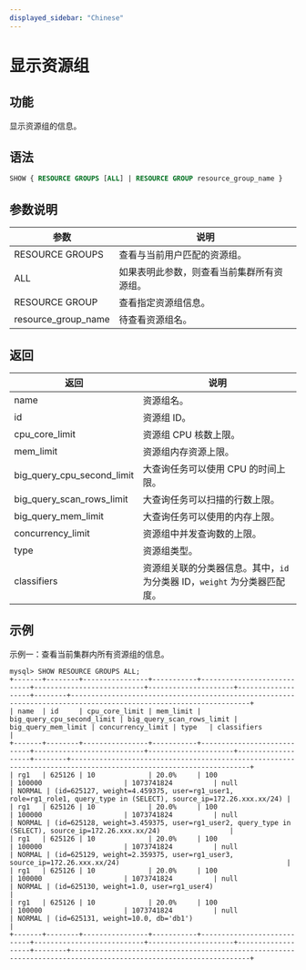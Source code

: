 ```yaml
---
displayed_sidebar: "Chinese"
---
```


# 显示资源组

## 功能

显示资源组的信息。

## 语法

```SQL
SHOW { RESOURCE GROUPS [ALL] | RESOURCE GROUP resource_group_name }
```

## 参数说明

| **参数**            | **说明**                                   |
| ------------------- | ------------------------------------------ |
| RESOURCE GROUPS     | 查看与当前用户匹配的资源组。               |
| ALL                 | 如果表明此参数，则查看当前集群所有资源组。 |
| RESOURCE GROUP      | 查看指定资源组信息。                       |
| resource_group_name | 待查看资源组名。                           |

## 返回

| **返回**                   | **说明**                                                     |
| -------------------------- | ------------------------------------------------------------ |
| name                       | 资源组名。                                                   |
| id                         | 资源组 ID。                                                  |
| cpu_core_limit             | 资源组 CPU 核数上限。                                        |
| mem_limit                  | 资源组内存资源上限。                                         |
| big_query_cpu_second_limit | 大查询任务可以使用 CPU 的时间上限。                          |
| big_query_scan_rows_limit  | 大查询任务可以扫描的行数上限。                               |
| big_query_mem_limit        | 大查询任务可以使用的内存上限。                               |
| concurrency_limit          | 资源组中并发查询数的上限。                                   |
| type                       | 资源组类型。                                                 |
| classifiers                | 资源组关联的分类器信息。其中，`id` 为分类器 ID，`weight` 为分类器匹配度。 |

## 示例

示例一：查看当前集群内所有资源组的信息。

```Plain
mysql> SHOW RESOURCE GROUPS ALL;
+-------+--------+----------------+-----------+----------------------------+---------------------------+---------------------+-------------------+--------+------------------------------------------------------------------------------------------------------------------+
| name  | id     | cpu_core_limit | mem_limit | big_query_cpu_second_limit | big_query_scan_rows_limit | big_query_mem_limit | concurrency_limit | type   | classifiers                                                                                                      |
+-------+--------+----------------+-----------+----------------------------+---------------------------+---------------------+-------------------+--------+------------------------------------------------------------------------------------------------------------------+
| rg1   | 625126 | 10             | 20.0%     | 100                        | 100000                    | 1073741824          | null              | NORMAL | (id=625127, weight=4.459375, user=rg1_user1, role=rg1_role1, query_type in (SELECT), source_ip=172.26.xxx.xx/24) |
| rg1   | 625126 | 10             | 20.0%     | 100                        | 100000                    | 1073741824          | null              | NORMAL | (id=625128, weight=3.459375, user=rg1_user2, query_type in (SELECT), source_ip=172.26.xxx.xx/24)                 |
| rg1   | 625126 | 10             | 20.0%     | 100                        | 100000                    | 1073741824          | null              | NORMAL | (id=625129, weight=2.359375, user=rg1_user3, source_ip=172.26.xxx.xx/24)                                         |
| rg1   | 625126 | 10             | 20.0%     | 100                        | 100000                    | 1073741824          | null              | NORMAL | (id=625130, weight=1.0, user=rg1_user4)                                                                          |
| rg1   | 625126 | 10             | 20.0%     | 100                        | 100000                    | 1073741824          | null              | NORMAL | (id=625131, weight=10.0, db='db1')                                                                                |
+-------+--------+----------------+-----------+----------------------------+---------------------------+---------------------+-------------------+--------+------------------------------------------------------------------------------------------------------------------+
```